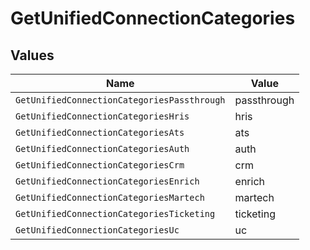 # GetUnifiedConnectionCategories


## Values

| Name                                        | Value                                       |
| ------------------------------------------- | ------------------------------------------- |
| `GetUnifiedConnectionCategoriesPassthrough` | passthrough                                 |
| `GetUnifiedConnectionCategoriesHris`        | hris                                        |
| `GetUnifiedConnectionCategoriesAts`         | ats                                         |
| `GetUnifiedConnectionCategoriesAuth`        | auth                                        |
| `GetUnifiedConnectionCategoriesCrm`         | crm                                         |
| `GetUnifiedConnectionCategoriesEnrich`      | enrich                                      |
| `GetUnifiedConnectionCategoriesMartech`     | martech                                     |
| `GetUnifiedConnectionCategoriesTicketing`   | ticketing                                   |
| `GetUnifiedConnectionCategoriesUc`          | uc                                          |